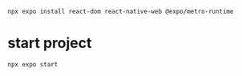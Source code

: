 ```
npx expo install react-dom react-native-web @expo/metro-runtime
```
# start project
```
npx expo start
```